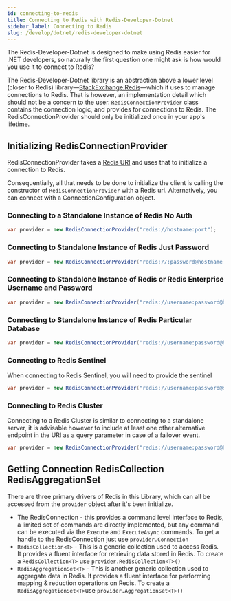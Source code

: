 ```yaml
---
id: connecting-to-redis
title: Connecting to Redis with Redis-Developer-Dotnet
sidebar_label: Connecting to Redis
slug: /develop/dotnet/redis-developer-dotnet
---
```


The Redis-Developer-Dotnet is designed to make using Redis easier for .NET developers, so naturally the first question one might ask is how would you use it to connect to Redis?

The Redis-Developer-Dotnet library is an abstraction above a lower level (closer to Redis) library—[StackExchange.Redis](https://github.com/StackExchange/StackExchange.Redis)—which it uses to manage connections to Redis. That is however, an implementation detail which should not be a concern to the user. `RedisConnectionProvider` class contains the connection logic, and provides for connections to Redis. The RedisConnectionProvider should only be initialized once in your app's lifetime.

## Initializing RedisConnectionProvider

RedisConnectionProvider takes a [Redis URI](https://github.com/redis-developer/Redis-Developer-URI-Spec/blob/main/spec.md) and uses that to initialize a connection to Redis.

Consequentially, all that needs to be done to initialize the client is calling the constructor of `RedisConnectionProvider` with a Redis uri. Alternatively, you can connect with a ConnectionConfiguration object.

### Connecting to a Standalone Instance of Redis No Auth

```csharp
var provider = new RedisConnectionProvider("redis://hostname:port");
```

### Connecting to Standalone Instance of Redis Just Password

```csharp
var provider = new RedisConnectionProvider("redis://:password@hostname:port");
```

### Connecting to Standalone Instance of Redis or Redis Enterprise Username and Password

```csharp
var provider = new RedisConnectionProvider("redis://username:password@hostname:port");
```

### Connecting to Standalone Instance of Redis Particular Database

```csharp
var provider = new RedisConnectionProvider("redis://username:password@hostname:port/4");
```

### Connecting to Redis Sentinel

When connecting to Redis Sentinel, you will need to provide the sentinel 

```csharp
var provider = new RedisConnectionProvider("redis://username:password@sentinel-hostname:port?endpoint=another-sentinel-host:port&endpoint=yet-another-sentinel-hot:port&sentinel_primary_name=redisprimary");
```

### Connecting to Redis Cluster

Connecting to a Redis Cluster is similar to connecting to a standalone server, it is advisable however to include at least one other alternative endpoint in the URI as a query parameter in case of a failover event.

```csharp
var provider = new RedisConnectionProvider("redis://username:password@hostname:port?endpoint=another-primary-host:port");
```

## Getting Connection RedisCollection RedisAggregationSet

There are three primary drivers of Redis in this Library, which can all be accessed from the `provider` object after it's been initialize.

* The RedisConnection - this provides a command level interface to Redis, a limited set of commands are directly implemented, but any command can be executed via the `Execute` and `ExecuteAsync` commands. To get a handle to the RedisConnection just use `provider.Connection`
* `RedisCollection<T>` - This is a generic collection used to access Redis. It provides a fluent interface for retrieving data stored in Redis. To create a `RedisCollection<T>` use `provider.RedisCollection<T>()`
* `RedisAggregationSet<T>` - This is another generic collection used to aggregate data in Redis. It provides a fluent interface for performing mapping & reduction operations on Redis. To create a `RedisAggregationSet<T>`use `provider.AggregationSet<T>()`

